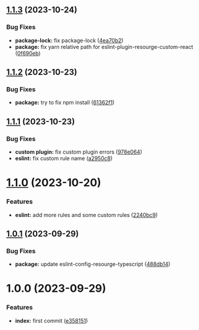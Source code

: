 ## [1.1.3](https://github.com/resourge/eslint-config-resourge-react/compare/v1.1.2...v1.1.3) (2023-10-24)


### Bug Fixes

* **package-lock:** fix package-lock ([4ea70b2](https://github.com/resourge/eslint-config-resourge-react/commit/4ea70b21e6f5ba0f1a3ad3f25b1af0ecb4ec6e55))
* **package:** fix yarn relative path for eslint-plugin-resourge-custom-react ([0f690eb](https://github.com/resourge/eslint-config-resourge-react/commit/0f690eb4102f69e8043458a482c4a0f2c009fded))

## [1.1.2](https://github.com/resourge/eslint-config-resourge-react/compare/v1.1.1...v1.1.2) (2023-10-23)


### Bug Fixes

* **package:** try to fix npm install ([61362f1](https://github.com/resourge/eslint-config-resourge-react/commit/61362f16bf2a644dcdcbeb1741d1a52f524975fe))

## [1.1.1](https://github.com/resourge/eslint-config-resourge-react/compare/v1.1.0...v1.1.1) (2023-10-23)


### Bug Fixes

* **custom plugin:** fix custom plugin errors ([978e064](https://github.com/resourge/eslint-config-resourge-react/commit/978e06470a1ecf190d694f102725c19e0e0ac2b2))
* **eslint:** fix custom rule name ([a2950c8](https://github.com/resourge/eslint-config-resourge-react/commit/a2950c8c3b2e72356606b3cc29a12523c6e52f78))

# [1.1.0](https://github.com/resourge/eslint-config-resourge-react/compare/v1.0.1...v1.1.0) (2023-10-20)


### Features

* **eslint:** add more rules and some custom rules ([2240bc9](https://github.com/resourge/eslint-config-resourge-react/commit/2240bc978f8ef4906de8a8916715c55edfa56ad5))

## [1.0.1](https://github.com/resourge/eslint-config-resourge-react/compare/v1.0.0...v1.0.1) (2023-09-29)


### Bug Fixes

* **package:** update eslint-config-resourge-typescript ([488db14](https://github.com/resourge/eslint-config-resourge-react/commit/488db142c8cd9e05d9c5b0fe6afad113be1480ee))

# 1.0.0 (2023-09-29)


### Features

* **index:** first commit ([e358151](https://github.com/resourge/eslint-config-resourge-react/commit/e358151929d104022ef7248dad6d4af479d1b8e3))
